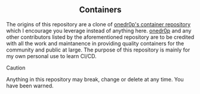 <div align="center">


## Containers

</div>

The origins of this repository are a clone of [onedr0p's container repository](https://github.com/onedr0p/containers) which I encourage you leverage instead of anything here.  [onedr0p](https://github.com/onedr0p) and any other contributors listed by the aforementioned repository are to be credited with all the work and maintanence in providing quality containers for the community and public at large.  The purpose of this repository is mainly for my own personal use to learn CI/CD.

> [!CAUTION]
 Anything in this repository may break, change or delete at any time.  You have been warned.
